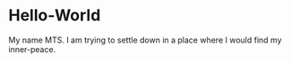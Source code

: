 # Hello-World
My name MTS. I am trying to settle down in a place where I would find my inner-peace. 
